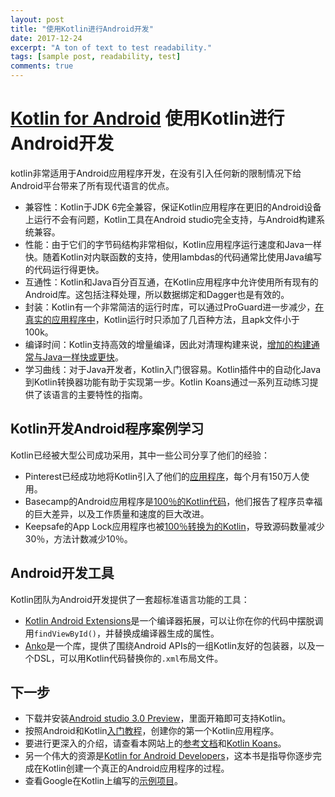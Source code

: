 ```yaml
---
layout: post
title: "使用Kotlin进行Android开发"
date: 2017-12-24
excerpt: "A ton of text to test readability."
tags: [sample post, readability, test]
comments: true
---
```

# [Kotlin for Android](http://kotlinlang.org/docs/reference/android-overview.html) 使用Kotlin进行Android开发
kotlin非常适用于Android应用程序开发，在没有引入任何新的限制情况下给Android平台带来了所有现代语言的优点。

- 兼容性：Kotlin于JDK 6完全兼容，保证Kotlin应用程序在更旧的Android设备上运行不会有问题，Kotlin工具在Android studio完全支持，与Android构建系统兼容。
- 性能：由于它们的字节码结构非常相似，Kotlin应用程序运行速度和Java一样快。随着Kotlin对内联函数的支持，使用lambdas的代码通常比使用Java编写的代码运行得更快。
- 互通性：Kotlin和Java百分百互通，在Kotlin应用程序中允许使用所有现有的Android库。这包括注释处理，所以数据绑定和Dagger也是有效的。
- 封装：Kotlin有一个非常简洁的运行时库，可以通过ProGuard进一步减少，[在真实的应用程序中](https://blog.gouline.net/kotlin-production-tales-62b56057dc8a)，Kotlin运行时只添加了几百种方法，且apk文件小于100k。
- 编译时间：Kotlin支持高效的增量编译，因此对清理构建来说，[增加的构建通常与Java一样快或更快](https://medium.com/keepsafe-engineering/kotlin-vs-java-compilation-speed-e6c174b39b5d)。
- 学习曲线：对于Java开发者，Kotlin入门很容易。Kotlin插件中的自动化Java到Kotlin转换器功能有助于实现第一步。Kotlin Koans通过一系列互动练习提供了该语言的主要特性的指南。

## Kotlin开发Android程序案例学习
Kotlin已经被大型公司成功采用，其中一些公司分享了他们的经验：
- Pinterest已经成功地将Kotlin引入了他们的[应用程序](https://www.youtube.com/watch?v=mDpnc45WwlI)，每个月有150万人使用。
- Basecamp的Android应用程序是[100％的Kotlin代码](https://m.signalvnoise.com/how-we-made-basecamp-3s-android-app-100-kotlin-35e4e1c0ef12)，他们报告了程序员幸福的巨大差异，以及工作质量和速度的巨大改进。
- Keepsafe的App Lock应用程序也被[100％转换为的Kotlin](https://medium.com/keepsafe-engineering/lessons-from-converting-an-app-to-100-kotlin-68984a05dcb6)，导致源码数量减少30％，方法计数减少10％。

## Android开发工具
Kotlin团队为Android开发提供了一套超标准语言功能的工具：
- [Kotlin Android Extensions](http://kotlinlang.org/docs/tutorials/android-plugin.html)是一个编译器拓展，可以让你在你的代码中摆脱调用`findViewById()`，并替换成编译器生成的属性。
- [Anko](http://github.com/kotlin/anko)是一个库，提供了围绕Android APIs的一组Kotlin友好的包装器，以及一个DSL，可以用Kotlin代码替换你的`.xml`布局文件。

## 下一步
- 下载并安装[Android studio 3.0 Preview](https://developer.android.com/studio/preview/index.html)，里面开箱即可支持Kotlin。
- 按照Android和Kotlin[入门教程](http://kotlinlang.org/docs/tutorials/kotlin-android.html)，创建你的第一个Kotlin应用程序。
- 要进行更深入的介绍，请查看本网站上的[参考文档](http://kotlinlang.org/docs/reference/index.html)和[Kotlin Koans](http://kotlinlang.org/docs/tutorials/koans.html)。
- 另一个伟大的资源是[Kotlin for Android Developers](https://leanpub.com/kotlin-for-android-developers)，这本书是指导你逐步完成在Kotlin创建一个真正的Android应用程序的过程。
- 查看Google在Kotlin上编写的[示例项目](https://developer.android.com/samples/index.html?language=kotlin)。
